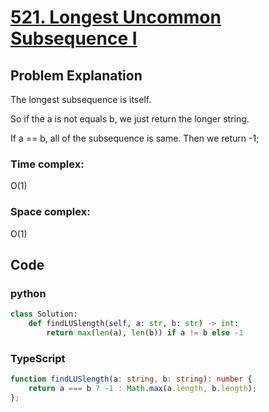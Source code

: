 # [521. Longest Uncommon Subsequence I](https://leetcode.cn/problems/longest-uncommon-subsequence-i/description/?envType=daily-question&envId=2024-06-16)



## Problem Explanation
The longest subsequence is itself.

So if the a is not equals  b, we just return the longer string. 

If a == b, all of the subsequence is same. Then we return -1;
### Time complex:
O(1)

### Space complex:
O(1)
## Code

### python
```python
class Solution:
    def findLUSlength(self, a: str, b: str) -> int:
        return max(len(a), len(b)) if a != b else -1
```

### TypeScript
```TypeScript
function findLUSlength(a: string, b: string): number {
    return a === b ? -1 : Math.max(a.length, b.length); 
};

```